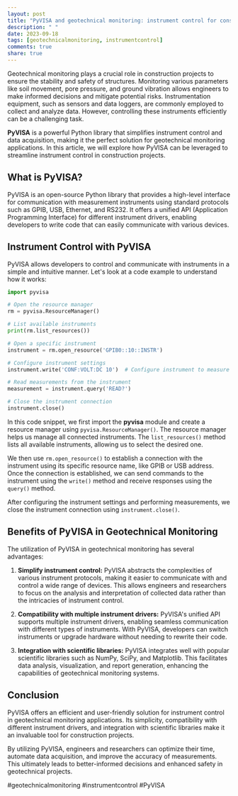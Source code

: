 ```yaml
---
layout: post
title: "PyVISA and geotechnical monitoring: instrument control for construction projects"
description: " "
date: 2023-09-18
tags: [geotechnicalmonitoring, instrumentcontrol]
comments: true
share: true
---
```


Geotechnical monitoring plays a crucial role in construction projects to ensure the stability and safety of structures. Monitoring various parameters like soil movement, pore pressure, and ground vibration allows engineers to make informed decisions and mitigate potential risks. Instrumentation equipment, such as sensors and data loggers, are commonly employed to collect and analyze data. However, controlling these instruments efficiently can be a challenging task.

**PyVISA** is a powerful Python library that simplifies instrument control and data acquisition, making it the perfect solution for geotechnical monitoring applications. In this article, we will explore how PyVISA can be leveraged to streamline instrument control in construction projects.

## What is PyVISA?

PyVISA is an open-source Python library that provides a high-level interface for communication with measurement instruments using standard protocols such as GPIB, USB, Ethernet, and RS232. It offers a unified API (Application Programming Interface) for different instrument drivers, enabling developers to write code that can easily communicate with various devices.

## Instrument Control with PyVISA

PyVISA allows developers to control and communicate with instruments in a simple and intuitive manner. Let's look at a code example to understand how it works:

```python
import pyvisa

# Open the resource manager
rm = pyvisa.ResourceManager()

# List available instruments
print(rm.list_resources())

# Open a specific instrument
instrument = rm.open_resource('GPIB0::10::INSTR')

# Configure instrument settings
instrument.write('CONF:VOLT:DC 10')  # Configure instrument to measure DC voltage

# Read measurements from the instrument
measurement = instrument.query('READ?')

# Close the instrument connection
instrument.close()
```

In this code snippet, we first import the **pyvisa** module and create a resource manager using `pyvisa.ResourceManager()`. The resource manager helps us manage all connected instruments. The `list_resources()` method lists all available instruments, allowing us to select the desired one.

We then use `rm.open_resource()` to establish a connection with the instrument using its specific resource name, like GPIB or USB address. Once the connection is established, we can send commands to the instrument using the `write()` method and receive responses using the `query()` method.

After configuring the instrument settings and performing measurements, we close the instrument connection using `instrument.close()`.

## Benefits of PyVISA in Geotechnical Monitoring

The utilization of PyVISA in geotechnical monitoring has several advantages:

1. **Simplify instrument control:** PyVISA abstracts the complexities of various instrument protocols, making it easier to communicate with and control a wide range of devices. This allows engineers and researchers to focus on the analysis and interpretation of collected data rather than the intricacies of instrument control.

2. **Compatibility with multiple instrument drivers:** PyVISA's unified API supports multiple instrument drivers, enabling seamless communication with different types of instruments. With PyVISA, developers can switch instruments or upgrade hardware without needing to rewrite their code.

3. **Integration with scientific libraries:** PyVISA integrates well with popular scientific libraries such as NumPy, SciPy, and Matplotlib. This facilitates data analysis, visualization, and report generation, enhancing the capabilities of geotechnical monitoring systems.

## Conclusion

PyVISA offers an efficient and user-friendly solution for instrument control in geotechnical monitoring applications. Its simplicity, compatibility with different instrument drivers, and integration with scientific libraries make it an invaluable tool for construction projects.

By utilizing PyVISA, engineers and researchers can optimize their time, automate data acquisition, and improve the accuracy of measurements. This ultimately leads to better-informed decisions and enhanced safety in geotechnical projects.

#geotechnicalmonitoring #instrumentcontrol #PyVISA
